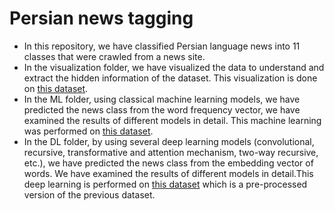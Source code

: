 # Persian news tagging
- In this repository, we have classified Persian language news into 11 classes that were crawled from a news site.
- In the visualization folder, we have visualized the data to understand and extract the hidden information of the dataset. This visualization is done on [this dataset](https://www.kaggle.com/datasets/parsaabdolmaleki/persion-news-dataset).
- In the ML folder, using classical machine learning models, we have predicted the news class from the word frequency vector, we have examined the results of different models in detail. This machine learning was performed on [this dataset](https://www.kaggle.com/datasets/parsaabdolmaleki/persion-news-dataset).
- In the DL folder, by using several deep learning models (convolutional, recursive, transformative and attention mechanism, two-way recursive, etc.), we have predicted the news class from the embedding vector of words. We have examined the results of different models in detail.This deep learning is performed on [this dataset](https://www.kaggle.com/datasets/parsaabdolmaleki/persian-news-preprocessed) which is a pre-processed version of the previous dataset.
